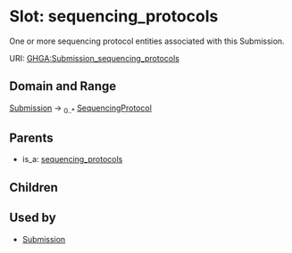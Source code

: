 
# Slot: sequencing_protocols


One or more sequencing protocol entities associated with this Submission.

URI: [GHGA:Submission_sequencing_protocols](https://w3id.org/GHGA/Submission_sequencing_protocols)


## Domain and Range

[Submission](Submission.md) &#8594;  <sub>0..\*</sub> [SequencingProtocol](SequencingProtocol.md)

## Parents

 *  is_a: [sequencing_protocols](sequencing_protocols.md)

## Children


## Used by

 * [Submission](Submission.md)
